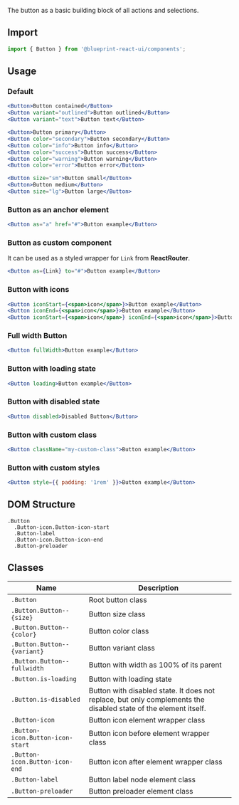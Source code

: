 The button as a basic building block of all actions and selections.

## Import
```jsx static
import { Button } from '@blueprint-react-ui/components';
```

## Usage
### Default
```jsx
<Button>Button contained</Button>
<Button variant="outlined">Button outlined</Button>
<Button variant="text">Button text</Button>
```
```jsx
<Button>Button primary</Button>
<Button color="secondary">Button secondary</Button>
<Button color="info">Button info</Button>
<Button color="success">Button success</Button>
<Button color="warning">Button warning</Button>
<Button color="error">Button error</Button>
```
```jsx
<Button size="sm">Button small</Button>
<Button>Button medium</Button>
<Button size="lg">Button large</Button>
```

### Button as an anchor element
```jsx
<Button as="a" href="#">Button example</Button>
```

### Button as custom component
It can be used as a styled wrapper for `Link` from **ReactRouter**.
```jsx static
<Button as={Link} to="#">Button example</Button>
```

### Button with icons
```jsx spaced
<Button iconStart={<span>icon</span>}>Button example</Button>
<Button iconEnd={<span>icon</span>}>Button example</Button>
<Button iconStart={<span>icon</span>} iconEnd={<span>icon</span>}>Button example</Button>
```

### Full width Button
```jsx
<Button fullWidth>Button example</Button>
```

### Button with loading state
```jsx
<Button loading>Button example</Button>
```

### Button with disabled state
```jsx
<Button disabled>Disabled Button</Button>
```

### Button with custom class
```jsx
<Button className="my-custom-class">Button example</Button>
```

### Button with custom styles
```jsx
<Button style={{ padding: '1rem' }}>Button example</Button>
```

## DOM Structure

``` static
.Button
  .Button-icon.Button-icon-start
  .Button-label
  .Button-icon.Button-icon-end
  .Button-preloader
```

## Classes

| Name                                  | Description                                 |
| ------------------------------------- | ------------------------------------------- |
| `.Button`                             | Root button class         |
| `.Button.Button--{size}`              | Button size class         |
| `.Button.Button--{color}`             | Button color class         |
| `.Button.Button--{variant}`           | Button variant class         |
| `.Button.Button--fullwidth`           | Button with width as 100% of its parent         |
| `.Button.is-loading`                  | Button with loading state         |
| `.Button.is-disabled`                 | Button with disabled state. It does not replace, but only complements the disabled state of the element itself.         |
| `.Button-icon`                        | Button icon element wrapper class         |
| `.Button-icon.Button-icon-start`      | Button icon before element wrapper class         |
| `.Button-icon.Button-icon-end`        | Button icon after element wrapper class         |
| `.Button-label`                       | Button label node element class         |
| `.Button-preloader`                   | Button preloader element class         |

